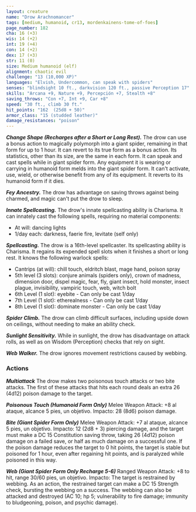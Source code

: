 ```yaml
---
layout: creature
name: "Drow Arachnomancer"
tags: [medium, humanoid, cr13, mordenkainens-tome-of-foes]
page_number: 182
cha: 16 (+3)
wis: 14 (+2)
int: 19 (+4)
con: 14 (+2)
dex: 17 (+3)
str: 11 (0)
size: Medium humanoid (elf)
alignment: chaotic evil
challenge: "13 (10,000 XP)"
languages: "Elvish, Undercommon, can speak with spiders"
senses: "blindsight 10 ft., darkvision 120 ft., passive Perception 17"
skills: "Arcana +9, Nature +9, Percepción +7, Stealth +8"
saving_throws: "Con +7, Int +9, Car +8"
speed: "30 ft., climb 30 ft."
hit_points: "162  (25d8 + 50)"
armor_class: "15 (studded leather)"
damage_resistances: "poison"
---
```


***Change Shape (Recharges after a Short or Long Rest).*** The drow can use a bonus action to magically polymorph into a giant spider, remaining in that form for up to 1 hour. It can revert to its true form as a bonus action. Its statistics, other than its size, are the same in each form. It can speak and cast spells while in giant spider form. Any equipment it is wearing or carrying in humanoid form melds into the giant spider form. It can't activate, use, wield, or otherwise benefit from any of its equipment. It reverts to its humanoid form if it dies.

***Fey Ancestry.*** The drow has advantage on saving throws against being charmed, and magic can't put the drow to sleep.

***Innate Spellcasting.*** The drow's innate spellcasting ability is Charisma. It can innately cast the following spells, requiring no material components:
* At will: dancing lights
* 1/day each: darkness, faerie fire, levitate (self only)

***Spellcasting.*** The drow is a 16th-level spellcaster. Its spellcasting ability is Charisma. It regains its expended spell slots when it finishes a short or long rest. It knows the following warlock spells:
* Cantrips (at will): chill touch, eldritch blast, mage hand, poison spray
* 5th level (3 slots): conjure animals (spiders only), crown of madness, dimension door, dispel magic, fear, fly, giant insect, hold monster, insect plague, invisibility, vampiric touch, web, witch bolt
* 6th Level (1 slot): eyebite - Can only be cast 1/day
* 7th Level (1 slot): etherealness - Can only be cast 1/day
* 8th Level (1 slot): dominate monster - Can only be cast 1/day


***Spider Climb.*** The drow can climb difficult surfaces, including upside down on ceilings, without needing to make an ability check.

***Sunlight Sensitivity.*** While in sunlight, the drow has disadvantage on attack rolls, as well as on Wisdom (Perception) checks that rely on sight.

***Web Walker.*** The drow ignores movement restrictions caused by webbing.

### Actions

***Multiattack*** The drow makes two poisonous touch attacks or two bite attacks. The first of these attacks that hits each round deals an extra 26 (4d12) poison damage to the target.

***Poisonous Touch (Humanoid Form Only)*** Melee Weapon Attack: +8 al ataque, alcance 5 pies, un objetivo. Impacto: 28 (8d6) poison damage.

***Bite (Giant Spider Form Only)*** Melee Weapon Attack: +7 al ataque, alcance 5 pies, un objetivo. Impacto: 12 (2d8 + 3) piercing damage, and the target must make a DC 15 Constitution saving throw, taking 26 (4d12) poison damage on a failed save, or half as much damage on a successful one. If the poison damage reduces the target to 0 hit points, the target is stable but poisoned for 1 hour, even after regaining hit points, and is paralyzed while poisoned in this way.

***Web (Giant Spider Form Only Recharge 5-6)*** Ranged Weapon Attack: +8 to hit, range 30/60 pies, un objetivo. Impacto: The target is restrained by webbing. As an action, the restrained target can make a DC 15 Strength check, bursting the webbing on a success. The webbing can also be attacked and destroyed (AC 10; hp 5; vulnerability to fire damage; immunity to bludgeoning, poison, and psychic damage).